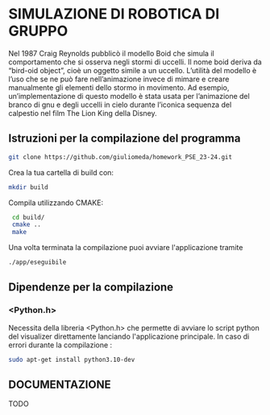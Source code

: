 # SIMULAZIONE DI ROBOTICA DI GRUPPO
Nel 1987 Craig Reynolds pubblicò il modello Boid che simula il comportamento che si osserva
negli stormi di uccelli. Il nome boid deriva da “bird-oid object”, cioè un oggetto simile a un
uccello.
L’utilità del modello è l’uso che se ne può fare nell’animazione invece di mimare e creare
manualmente gli elementi dello stormo in movimento.
Ad esempio, un’implementazione
di questo modello è stata usata per l’animazione del branco di gnu e degli uccelli in cielo
durante l’iconica sequenza del calpestio nel film The Lion King della Disney.

## Istruzioni per la compilazione del programma
```bash
git clone https://github.com/giuliomeda/homework_PSE_23-24.git
```
Crea la tua cartella di build con:
```bash
mkdir build 
```
Compila utilizzando CMAKE:
```bash
 cd build/
 cmake ..
 make
```
Una volta terminata la compilazione puoi avviare l'applicazione tramite 
```bash
./app/eseguibile 
```

## Dipendenze per la compilazione 
### <Python.h>
Necessita della libreria <Python.h> che permette di avviare lo script python del visualizer direttamente lanciando l'applicazione principale.
In caso di errori durante la compilazione :
```bash
sudo apt-get install python3.10-dev
```


## DOCUMENTAZIONE 
TODO